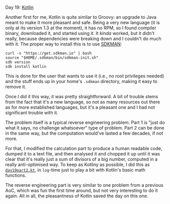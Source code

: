 Day 19: [Kotlin](https://kotlinlang.org/)

Another first for me, Kotlin is quite similar to Groovy: an upgrade to Java
meant to make it more pleasant and safe. Being a very new language (it is only
at its version 1.3 at the moment), it has no RPM, so I found compiler binary,
downloaded it, and started using it. It _kinda_ worked, but it didn't really,
because dependencies were breaking down and I couldn't do much with it. The
proper way to install this is to use [SDKMAN](https://sdkman.io/):

    curl -s "https://get.sdkman.io" | bash
    source "$HOME/.sdkman/bin/sdkman-init.sh"
    sdk version
    sdk install kotlin

This is done for the user that wants to use it (i.e., no root privileges
needed) and the stuff ends up in your home's `.sdkman` directory, making it
easy to remove it.

Once I did it this way, it was pretty straightforward. A bit of trouble stems
from the fact that it's a new language, so not as many resources out there as
for more established languages, but it's a pleasant one and I had not
significant trouble with it.

The problem itself is a typical reverse engineering problem. Part 1 is "just do
what it says, no challenge whatsoever" type of problem. Part 2 can be done in
the same way, but the computation would've lasted a few decades, if not more.

For that, I modified the calculation part to produce a human readable code,
dumped it to a text file, and then analysed it and chopped it up until it was
clear that it's really just a sum of divisors of a big number, computed in a
really anti-optimised way. To keep as Kotliny as possible, I did this as
[`day19part2.kt`](day19part2.kt), in `log`-time just to play a bit with
Kotlin's basic math functions.

The reverse engineering part is very similar to one problem from a previous
AoC, which was fun the first time around, but not very interesting to do it
again. All in all, the pleasantness of Kotlin saved the day on this one.
